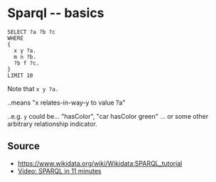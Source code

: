 ﻿# Sparql -- basics

	SELECT ?a ?b ?c
	WHERE
	{
	  x y ?a.
	  m n ?b.
	  ?b f ?c.
	}
	LIMIT 10

Note that `x y ?a.`

..means "x relates-in-way-y to value ?a"

..e.g. `y` could be... "hasColor", "car hasColor green" ... or some other arbitrary relationship indicator.

## Source

 * <https://www.wikidata.org/wiki/Wikidata:SPARQL_tutorial>
 * [Video: SPARQL in 11 minutes](https://www.youtube.com/watch?v=FvGndkpa4K0)
